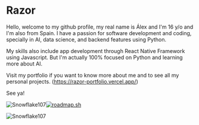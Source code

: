 # Razor
Hello, welcome to my github profile, my real name is Álex and I'm 16 y/o and I'm also from Spain. 
I have a passion for software development and coding, specially in AI, data science, and backend features using Python.

My skills also include app development through React Native Framework using Javascript. But I'm actually 100% focused on Python and learning more about AI.

Visit my portfolio if you want to know more about me and to see all my personal projects.
(https://razor-portfolio.vercel.app/)

See ya!

![Snowflake107](https://github-readme-stats.vercel.app/api?username=RazorOnDev&show_icons=true&theme=tokyonight&hide=["issues"])[![roadmap.sh](https://roadmap.sh/card/tall/65422d054352f418f80365ee?variant=dark&roadmaps=python)](https://roadmap.sh)

![Snowflake107](https://github-readme-stats.vercel.app/api/top-langs?username=RazorOnDev&show_icons=true&theme=tokyonight&layout=compact)

